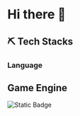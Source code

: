 # Hi there 👋


## ⛏️ Tech Stacks

### Language


## Game Engine


![Static Badge](https://img.shields.io/badge/:badgeContent?style=for-the-badge&logo=A8B9CC&logoColor=F3F781)

